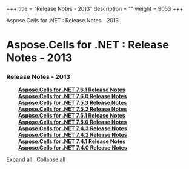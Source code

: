 +++
title = "Release Notes - 2013" 
description = "" 
weight = 9053 
+++

Aspose.Cells for .NET : Release Notes - 2013  

# Aspose.Cells for .NET : Release Notes - 2013


### Release Notes - 2013

&nbsp;&nbsp;&nbsp;&nbsp;&nbsp;&nbsp;&nbsp;&nbsp;[**Aspose.Cells for .NET 7.6.1 Release Notes**](https://docs2.aspose.com/cells/net/releasenotes/releasenotes-2013/aspose.cells+for+.net+7.6.1+release+notes)    
&nbsp;&nbsp;&nbsp;&nbsp;&nbsp;&nbsp;&nbsp;&nbsp;[**Aspose.Cells for .NET 7.6.0 Release Notes**](https://docs2.aspose.com/cells/net/releasenotes/releasenotes-2013/aspose.cells+for+.net+7.6.0+release+notes)    
&nbsp;&nbsp;&nbsp;&nbsp;&nbsp;&nbsp;&nbsp;&nbsp;[**Aspose.Cells for .NET 7.5.3 Release Notes**](https://docs2.aspose.com/cells/net/releasenotes/releasenotes-2013/aspose.cells+for+.net+7.5.3+release+notes)    
&nbsp;&nbsp;&nbsp;&nbsp;&nbsp;&nbsp;&nbsp;&nbsp;[**Aspose.Cells for .NET 7.5.2 Release Notes**](https://docs2.aspose.com/cells/net/releasenotes/releasenotes-2013/aspose.cells+for+.net+7.5.2+release+notes)    
&nbsp;&nbsp;&nbsp;&nbsp;&nbsp;&nbsp;&nbsp;&nbsp;[**Aspose.Cells for .NET 7.5.1 Release Notes**](https://docs2.aspose.com/cells/net/releasenotes/releasenotes-2013/aspose.cells+for+.net+7.5.1+release+notes)    
&nbsp;&nbsp;&nbsp;&nbsp;&nbsp;&nbsp;&nbsp;&nbsp;[**Aspose.Cells for .NET 7.5.0 Release Notes**](https://docs2.aspose.com/cells/net/releasenotes/releasenotes-2013/aspose.cells+for+.net+7.5.0+release+notes)    
&nbsp;&nbsp;&nbsp;&nbsp;&nbsp;&nbsp;&nbsp;&nbsp;[**Aspose.Cells for .NET 7.4.3 Release Notes**](https://docs2.aspose.com/cells/net/releasenotes/releasenotes-2013/aspose.cells+for+.net+7.4.3+release+notes)    
&nbsp;&nbsp;&nbsp;&nbsp;&nbsp;&nbsp;&nbsp;&nbsp;[**Aspose.Cells for .NET 7.4.2 Release Notes**](https://docs2.aspose.com/cells/net/releasenotes/releasenotes-2013/aspose.cells+for+.net+7.4.2+release+notes)    
&nbsp;&nbsp;&nbsp;&nbsp;&nbsp;&nbsp;&nbsp;&nbsp;[**Aspose.Cells for .NET 7.4.1 Release Notes**](https://docs2.aspose.com/cells/net/releasenotes/releasenotes-2013/aspose.cells+for+.net+7.4.1+release+notes)    
&nbsp;&nbsp;&nbsp;&nbsp;&nbsp;&nbsp;&nbsp;&nbsp;[**Aspose.Cells for .NET 7.4.0 Release Notes**](https://docs2.aspose.com/cells/net/releasenotes/releasenotes-2013/aspose.cells+for+.net+7.4.0+release+notes)    

[Expand all](#)   [Collapse all](#)

           

